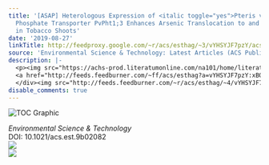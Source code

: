 ```yaml
---
title: '[ASAP] Heterologous Expression of <italic toggle="yes">Pteris vittata</italic>
  Phosphate Transporter PvPht1;3 Enhances Arsenic Translocation to and Accumulation
  in Tobacco Shoots'
date: '2019-08-27'
linkTitle: http://feedproxy.google.com/~r/acs/esthag/~3/vYHSYJF7pzY/acs.est.9b02082
source: 'Environmental Science & Technology: Latest Articles (ACS Publications)'
description: |-
  <p><img src="https://achs-prod.literatumonline.com/na101/home/literatum/publisher/achs/journals/content/esthag/0/esthag.ahead-of-print/acs.est.9b02082/20190827/images/medium/es9b02082_0006.gif" alt="TOC Graphic"/></p><div><cite>Environmental Science & Technology</cite></div><div>DOI: 10.1021/acs.est.9b02082</div><div class="feedflare">
  <a href="http://feeds.feedburner.com/~ff/acs/esthag?a=vYHSYJF7pzY:xBOJE9JyTN4:yIl2AUoC8zA"><img src="http://feeds.feedburner.com/~ff/acs/esthag?d=yIl2AUoC8zA" border="0"></img></a>
  </div><img src="http://feeds.feedburner.com/~r/acs/esthag/~4/vYHSYJF7pzY" ...
disable_comments: true
---
```

<p><img src="https://achs-prod.literatumonline.com/na101/home/literatum/publisher/achs/journals/content/esthag/0/esthag.ahead-of-print/acs.est.9b02082/20190827/images/medium/es9b02082_0006.gif" alt="TOC Graphic"/></p><div><cite>Environmental Science & Technology</cite></div><div>DOI: 10.1021/acs.est.9b02082</div><div class="feedflare">
<a href="http://feeds.feedburner.com/~ff/acs/esthag?a=vYHSYJF7pzY:xBOJE9JyTN4:yIl2AUoC8zA"><img src="http://feeds.feedburner.com/~ff/acs/esthag?d=yIl2AUoC8zA" border="0"></img></a>
</div><img src="http://feeds.feedburner.com/~r/acs/esthag/~4/vYHSYJF7pzY" ...